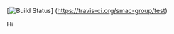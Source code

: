 [![Build Status](https://travis-ci.org/smac-group/test.svg?branch=master)]
(https://travis-ci.org/smac-group/test)

Hi

